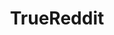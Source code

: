 ---
title: TrueReddit
crosslinks:
- autotldr
- goodlongposts
- youtubefactsbot
- ConcentrationOfWealth
- youtubot
- LockCarbon
- politics
- bestof
- news
- AskHistorians
- worldnews
- Drama
- The_Donald
- ShitAmericansSay
- neoliberal
- shills
- xkcd
- self
- LateStageCapitalism
- modded
---